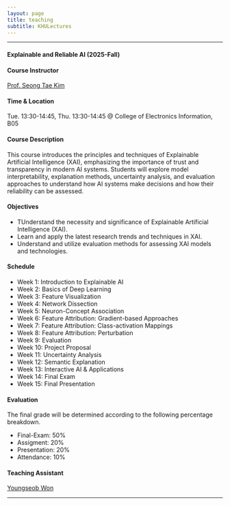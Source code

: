 ```yaml
---
layout: page
title: teaching 
subtitle: KHULectures
---
```


<hr>

#### Explainable and Reliable AI (2025-Fall)

#### Course Instructor
[Prof. Seong Tae Kim](https://ami.khu.ac.kr/people/pi)

#### Time & Location
Tue. 13:30-14:45, Thu. 13:30-14:45 @ College of Electronics Information, B05

#### Course Description
This course introduces the principles and techniques of Explainable Artificial Intelligence (XAI), emphasizing the importance of trust and transparency in modern AI systems. Students will explore model interpretability, explanation methods, uncertainty analysis, and evaluation approaches to understand how AI systems make decisions and how their reliability can be assessed.


#### Objectives
* TUnderstand the necessity and significance of Explainable Artificial Intelligence (XAI).                    
* Learn and apply the latest research trends and techniques in XAI.                  
* Understand and utilize evaluation methods for assessing XAI models and technologies.                 

#### Schedule
* Week 1: Introduction to Explainable AI                                 
* Week 2: Basics of Deep Learning                                                    
* Week 3: Feature Visualization                                 
* Week 4: Network Dissection                                 
* Week 5: Neuron-Concept Association                                 
* Week 6: Feature Attribution: Gradient-based Approaches                                       
* Week 7: Feature Attribution: Class-activation Mappings                                 
* Week 8: Feature Attribution: Perturbation                                 
* Week 9: Evaluation                                 
* Week 10: Project Proposal                                 
* Week 11: Uncertainty Analysis                                  
* Week 12: Semantic Explanation                            
* Week 13: Interactive AI & Applications                                      
* Week 14: Final Exam                                 
* Week 15: Final Presentation                  

#### Evaluation

The final grade will be determined according to the following percentage breakdown.                              
* Final-Exam: 50%                                 
* Assigment: 20%
* Presentation: 20%
* Attendance: 10%

#### Teaching Assistant
[Youngseob Won](https://ami.khu.ac.kr/people/students/YoungseobWon)               

<hr>
